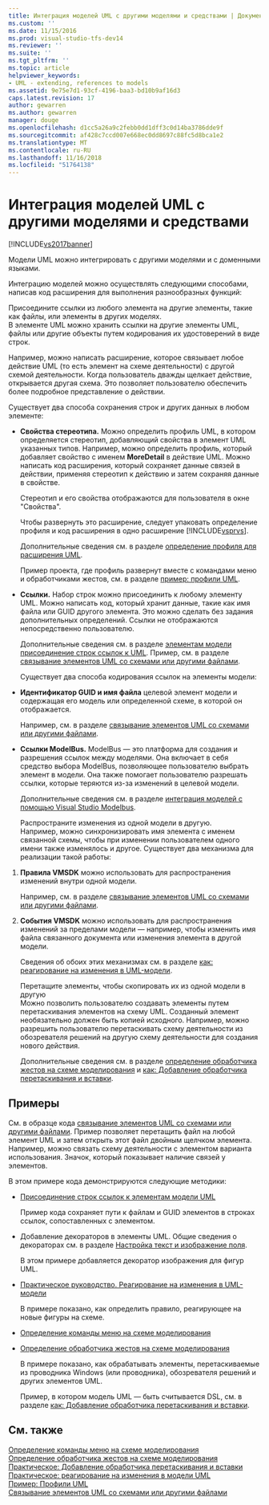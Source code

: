 ```yaml
---
title: Интеграция моделей UML с другими моделями и средствами | Документация Майкрософт
ms.custom: ''
ms.date: 11/15/2016
ms.prod: visual-studio-tfs-dev14
ms.reviewer: ''
ms.suite: ''
ms.tgt_pltfrm: ''
ms.topic: article
helpviewer_keywords:
- UML - extending, references to models
ms.assetid: 9e75e7d1-93cf-4196-baa3-bd10b9af16d3
caps.latest.revision: 17
author: gewarren
ms.author: gewarren
manager: douge
ms.openlocfilehash: d1cc5a26a9c2febb0dd1dff3c0d14ba3786dde9f
ms.sourcegitcommit: af428c7ccd007e668ec0dd8697c88fc5d8bca1e2
ms.translationtype: MT
ms.contentlocale: ru-RU
ms.lasthandoff: 11/16/2018
ms.locfileid: "51764138"
---
```

# <a name="integrate-uml-models-with-other-models-and-tools"></a>Интеграция моделей UML с другими моделями и средствами
[!INCLUDE[vs2017banner](../includes/vs2017banner.md)]

Модели UML можно интегрировать с другими моделями и с доменными языками.  
  
 Интеграцию моделей можно осуществлять следующими способами, написав код расширения для выполнения разнообразных функций:  
  
 Присоедините ссылки из любого элемента на другие элементы, такие как файлы, или элементы в других моделях.  
 В элементе UML можно хранить ссылки на другие элементы UML, файлы или другие объекты путем кодирования их удостоверений в виде строк.  
  
 Например, можно написать расширение, которое связывает любое действие UML (то есть элемент на схеме деятельности) с другой схемой деятельности. Когда пользователь дважды щелкает действие, открывается другая схема. Это позволяет пользователю обеспечить более подробное представление о действии.  
  
 Существует два способа сохранения строк и других данных в любом элементе:  
  
- **Свойства стереотипа.** Можно определить профиль UML, в котором определяется стереотип, добавляющий свойства в элемент UML указанных типов. Например, можно определить профиль, который добавляет свойство с именем **MoreDetail** в действие UML. Можно написать код расширения, который сохраняет данные связей в действии, применяя стереотип к действию и затем сохраняя данные в свойстве.  
  
   Стереотип и его свойства отображаются для пользователя в окне "Свойства".  
  
   Чтобы развернуть это расширение, следует упаковать определение профиля и код расширения в одно расширение [!INCLUDE[vsprvs](../includes/vsprvs-md.md)].  
  
   Дополнительные сведения см. в разделе [определение профиля для расширения UML](../modeling/define-a-profile-to-extend-uml.md).  
  
   Пример проекта, где профиль развернут вместе с командами меню и обработчиками жестов, см. в разделе [пример: профили UML](http://go.microsoft.com/fwlink/?LinkID=213811).  
  
- **Ссылки.** Набор строк можно присоединить к любому элементу UML. Можно написать код, который хранит данные, такие как имя файла или GUID другого элемента. Это можно сделать без задания дополнительных определений. Ссылки не отображаются непосредственно пользователю.  
  
   Дополнительные сведения см. в разделе [элементам модели присоединение строк ссылок к UML](../modeling/attach-reference-strings-to-uml-model-elements.md). Пример, см. в разделе [связывание элементов UML со схемами или другими файлами](http://go.microsoft.com/fwlink/?LinkId=213813).  
  
  Существует два способа кодирования ссылок на элементы модели:  
  
- **Идентификатор GUID и имя файла** целевой элемент модели и содержащая его модель или определенной схеме, в которой он отображается.  
  
   Например, см. в разделе [связывание элементов UML со схемами или другими файлами](http://go.microsoft.com/fwlink/?LinkId=213813).  
  
- **Ссылки ModelBus.** ModelBus — это платформа для создания и разрешения ссылок между моделями. Она включает в себя средство выбора ModelBus, позволяющее пользователю выбрать элемент в модели. Она также помогает пользователю разрешать ссылки, которые теряются из-за изменений в целевой модели.  
  
   Дополнительные сведения см. в разделе [интеграция моделей с помощью Visual Studio Modelbus](../modeling/integrating-models-by-using-visual-studio-modelbus.md).  
  
  Распространите изменения из одной модели в другую.  
  Например, можно синхронизировать имя элемента с именем связанной схемы, чтобы при изменении пользователем одного имени также изменялось и другое. Существует два механизма для реализации такой работы:  
  
1. **Правила VMSDK** можно использовать для распространения изменений внутри одной модели.  
  
    Например, см. в разделе [связывание элементов UML со схемами или другими файлами](http://go.microsoft.com/fwlink/?LinkId=213813).  
  
2. **События VMSDK** можно использовать для распространения изменений за пределами модели — например, чтобы изменить имя файла связанного документа или изменения элемента в другой модели.  
  
   Сведения об обоих этих механизмах см. в разделе [как: реагирование на изменения в UML-модели](../misc/how-to-respond-to-changes-in-a-uml-model.md).  
  
   Перетащите элементы, чтобы скопировать их из одной модели в другую  
   Можно позволить пользователю создавать элементы путем перетаскивания элементов на схему UML. Созданный элемент необязательно должен быть копией исходного. Например, можно разрешить пользователю перетаскивать схему деятельности из обозревателя решений на другую схему деятельности для создания нового действия.  
  
   Дополнительные сведения см. в разделе [определение обработчика жестов на схеме моделирования](../modeling/define-a-gesture-handler-on-a-modeling-diagram.md) и [как: Добавление обработчика перетаскивания и вставки](../modeling/how-to-add-a-drag-and-drop-handler.md).  
  
## <a name="samples"></a>Примеры  
 См. в образце кода [связывание элементов UML со схемами или другими файлами](http://go.microsoft.com/fwlink/?LinkId=213813). Пример позволяет перетащить файл на любой элемент UML и затем открыть этот файл двойным щелчком элемента. Например, можно связать схему деятельности с элементом варианта использования. Значок, который показывает наличие связей у элементов.  
  
 В этом примере кода демонстрируются следующие методики:  
  
- [Присоединение строк ссылок к элементам модели UML](../modeling/attach-reference-strings-to-uml-model-elements.md)  
  
   Пример кода сохраняет пути к файлам и GUID элементов в строках ссылок, сопоставленных с элементом.  
  
- Добавление декораторов в элементы UML. Общие сведения о декораторах см. в разделе [Настройка текст и изображение поля](../modeling/customizing-text-and-image-fields.md).  
  
   В этом примере добавляется декоратор изображения для фигур UML.  
  
- [Практическое руководство. Реагирование на изменения в UML-модели](../misc/how-to-respond-to-changes-in-a-uml-model.md)  
  
   В примере показано, как определить правило, реагирующее на новые фигуры на схеме.  
  
- [Определение команды меню на схеме моделирования](../modeling/define-a-menu-command-on-a-modeling-diagram.md)  
  
- [Определение обработчика жестов на схеме моделирования](../modeling/define-a-gesture-handler-on-a-modeling-diagram.md)  
  
   В примере показано, как обрабатывать элементы, перетаскиваемые из проводника Windows (или проводника), обозревателя решений и других элементов UML.  
  
  Пример, в котором модель UML — быть считывается DSL, см. в разделе [как: Добавление обработчика перетаскивания и вставки](../modeling/how-to-add-a-drag-and-drop-handler.md).  
  
## <a name="see-also"></a>См. также  
 [Определение команды меню на схеме моделирования](../modeling/define-a-menu-command-on-a-modeling-diagram.md)   
 [Определение обработчика жестов на схеме моделирования](../modeling/define-a-gesture-handler-on-a-modeling-diagram.md)   
 [Практическое: Добавление обработчика перетаскивания и вставки](../modeling/how-to-add-a-drag-and-drop-handler.md)   
 [Практическое: реагирование на изменения в модели UML](../misc/how-to-respond-to-changes-in-a-uml-model.md)   
 [Пример: Профили UML](http://go.microsoft.com/fwlink/?LinkID=213811)   
 [Связывание элементов UML со схемами или другими файлами](http://go.microsoft.com/fwlink/?LinkId=213813)




